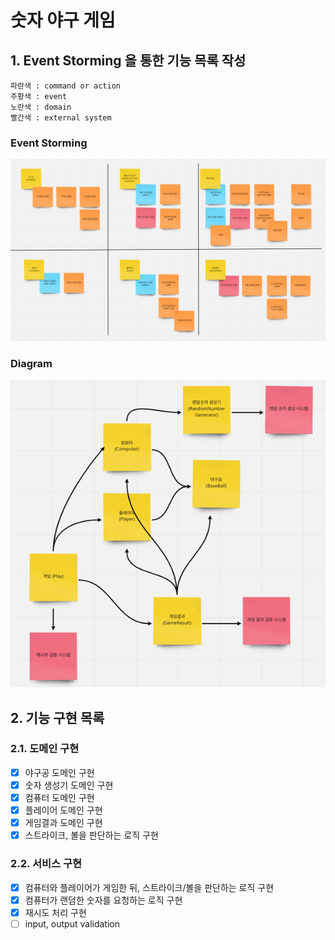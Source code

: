 # 숫자 야구 게임
## 1. Event Storming 을 통한 기능 목록 작성
```
파란색 : command or action
주황색 : event
노란색 : domain
빨간색 : external system
```
### Event Storming
![img.png](png/event_storming.png)
### Diagram
![img_1.png](png/diagram.png)

## 2. 기능 구현 목록
### 2.1. 도메인 구현
- [x] 야구공 도메인 구현
- [x] 숫자 생성기 도메인 구현
- [x] 컴퓨터 도메인 구현
- [x] 플레이어 도메인 구현 
- [x] 게임결과 도메인 구현
- [x] 스트라이크, 볼을 판단하는 로직 구현
### 2.2. 서비스 구현
- [x] 컴퓨터와 플레이어가 게임한 뒤, 스트라이크/볼을 판단하는 로직 구현
- [x] 컴퓨터가 랜덤한 숫자를 요청하는 로직 구현
- [x] 재시도 처리 구현
- [ ] input, output validation
